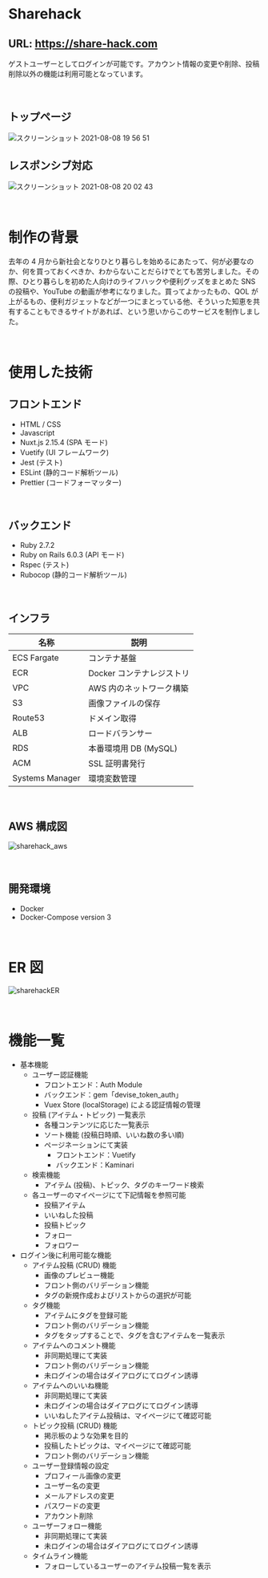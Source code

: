 # Sharehack

## URL: https://share-hack.com

ゲストユーザーとしてログインが可能です。アカウント情報の変更や削除、投稿削除以外の機能は利用可能となっています。

<br>

## トップページ

![スクリーンショット 2021-08-08 19 56 51](https://user-images.githubusercontent.com/74496398/128629657-acfc828b-7911-4cd2-b199-c5d15fd34c7c.png)

## レスポンシブ対応

![スクリーンショット 2021-08-08 20 02 43](https://user-images.githubusercontent.com/74496398/128629822-d8b28ddf-b48e-491d-b855-fa2048d1eda1.png)

<br>

# 制作の背景

去年の 4 月から新社会となりひとり暮らしを始めるにあたって、何が必要なのか、何を買っておくべきか、わからないことだらけでとても苦労しました。その際、ひとり暮らしを初めた人向けのライフハックや便利グッズをまとめた SNS の投稿や、YouTube の動画が参考になりました。買ってよかったもの、QOL が上がるもの、便利ガジェットなどが一つにまとっている他、そういった知恵を共有することもできるサイトがあれば、という思いからこのサービスを制作しました。

<br>

# 使用した技術

## フロントエンド

- HTML / CSS
- Javascript
- Nuxt.js 2.15.4 (SPA モード)
- Vuetify (UI フレームワーク)
- Jest (テスト)
- ESLint (静的コード解析ツール)
- Prettier (コードフォーマッター)

<br>

## バックエンド

- Ruby 2.7.2
- Ruby on Rails 6.0.3 (API モード)
- Rspec (テスト)
- Rubocop (静的コード解析ツール)

<br>

## インフラ

| 名称            | 説明                      |
| --------------- | ------------------------- |
| ECS Fargate     | コンテナ基盤              |
| ECR             | Docker コンテナレジストリ |
| VPC             | AWS 内のネットワーク構築  |
| S3              | 画像ファイルの保存        |
| Route53         | ドメイン取得              |
| ALB             | ロードバランサー          |
| RDS             | 本番環境用 DB (MySQL)     |
| ACM             | SSL 証明書発行            |
| Systems Manager | 環境変数管理              |

<br>

## AWS 構成図

![sharehack_aws](https://user-images.githubusercontent.com/74496398/126989102-f749a463-1441-4ad9-90a2-2772d7a4e204.png)

<br>

## 開発環境

- Docker
- Docker-Compose version 3

<br>

# ER 図

![sharehackER](https://user-images.githubusercontent.com/74496398/126988431-50e3b036-6ccf-4221-8790-f3a70ed3cf65.png)

<br>

# 機能一覧

- 基本機能
  - ユーザー認証機能
    - フロントエンド：Auth Module
    - バックエンド：gem「devise_token_auth」
    - Vuex Store (localStorage) による認証情報の管理
  - 投稿 (アイテム・トピック) 一覧表示
    - 各種コンテンツに応じた一覧表示
    - ソート機能 (投稿日時順、いいね数の多い順)
    - ページネーションにて実装
      - フロントエンド：Vuetify
      - バックエンド：Kaminari
  - 検索機能
    - アイテム (投稿)、トピック、タグのキーワード検索
  - 各ユーザーのマイページにて下記情報を参照可能
    - 投稿アイテム
    - いいねした投稿
    - 投稿トピック
    - フォロー
    - フォロワー
- ログイン後に利用可能な機能
  - アイテム投稿 (CRUD) 機能
    - 画像のプレビュー機能
    - フロント側のバリデーション機能
    - タグの新規作成およびリストからの選択が可能
  - タグ機能
    - アイテムにタグを登録可能
    - フロント側のバリデーション機能
    - タグをタップすることで、タグを含むアイテムを一覧表示
  - アイテムへのコメント機能
    - 非同期処理にて実装
    - フロント側のバリデーション機能
    - 未ログインの場合はダイアログにてログイン誘導
  - アイテムへのいいね機能
    - 非同期処理にて実装
    - 未ログインの場合はダイアログにてログイン誘導
    - いいねしたアイテム投稿は、マイページにて確認可能
  - トピック投稿 (CRUD) 機能
    - 掲示板のような効果を目的
    - 投稿したトピックは、マイページにて確認可能
    - フロント側のバリデーション機能
  - ユーザー登録情報の設定
    - プロフィール画像の変更
    - ユーザー名の変更
    - メールアドレスの変更
    - パスワードの変更
    - アカウント削除
  - ユーザーフォロー機能
    - 非同期処理にて実装
    - 未ログインの場合はダイアログにてログイン誘導
  - タイムライン機能
    - フォローしているユーザーのアイテム投稿一覧を表示
